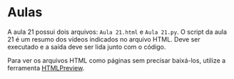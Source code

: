 Aulas
=====

A aula 21 possui dois arquivos: `Aula 21.html` e `Aula 21.py`.
O script da aula 21 é um resumo dos vídeos indicados no arquivo HTML.
Deve ser executado e a saída deve ser lida junto com o código.

Para ver os arquivos HTML como páginas sem precisar baixá-los, utilize
a ferramenta [HTMLPreview](http://htmlpreview.github.io/).

